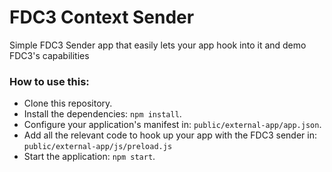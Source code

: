 # FDC3 Context Sender

Simple FDC3 Sender app that easily lets your app hook into it and demo FDC3's capabilities

### How to use this:

* Clone this repository.
* Install the dependencies: `npm install`.
* Configure your application's manifest in: `public/external-app/app.json`.
* Add all the relevant code to hook up your app with the FDC3 sender in: `public/external-app/js/preload.js`
* Start the application: `npm start`.
